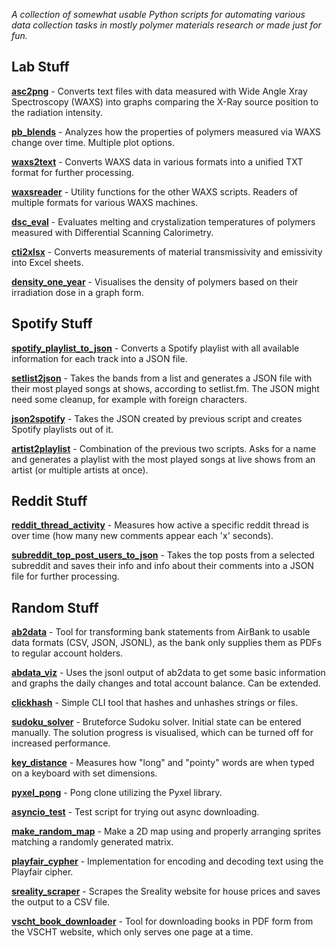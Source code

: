 *A collection of somewhat usable Python scripts for automating various data collection tasks in mostly polymer materials research or made just for fun.*

## Lab Stuff

[**asc2png**](lab/asc2png.py) - Converts text files with data measured with Wide Angle Xray Spectroscopy (WAXS) into graphs comparing the X-Ray source position to the radiation intensity.

[**pb_blends**](lab/pb_blends.py) - Analyzes how the properties of polymers measured via WAXS change over time. Multiple plot options.

[**waxs2text**](lab/waxs2text.py) - Converts WAXS data in various formats into a unified TXT format for further processing.

[**waxsreader**](lab/waxsreaders.py) - Utility functions for the other WAXS scripts. Readers of multiple formats for various WAXS machines.

[**dsc_eval**](lab/dsc_eval.py) - Evaluates melting and crystalization temperatures of polymers measured with Differential Scanning Calorimetry.

[**cti2xlsx**](lab/cti2xlsx.py) - Converts measurements of material transmissivity and emissivity into Excel sheets.

[**density_one_year**](lab/density_one_year.py) - Visualises the density of polymers based on their irradiation dose in a graph form.


## Spotify Stuff

[**spotify_playlist_to_json**](spotify/spotipy_playlist_to_json.py) - Converts a Spotify playlist with all available information for each track into a JSON file.

[**setlist2json**](spotify/setlist2json.py) - Takes the bands from a list and generates a JSON file with their most played songs at shows, according to setlist.fm. The JSON might need some cleanup, for example with foreign characters.

[**json2spotify**](spotify/json2spotify.py) - Takes the JSON created by previous script and creates Spotify playlists out of it.

[**artist2playlist**](spotify/artist2playlist.py) - Combination of the previous two scripts. Asks for a name and generates a playlist with the most played songs at live shows from an artist (or multiple artists at once).


## Reddit Stuff

[**reddit_thread_activity**](reddit/reddit_thread_acitivity.py) - Measures how active a specific reddit thread is over time (how many new comments appear each 'x' seconds).

[**subreddit_top_post_users_to_json**](reddit/subreddit_top_post_users_to_json.py) - Takes the top posts from a selected subreddit and saves their info and info about their comments into a JSON file for further processing.


## Random Stuff

[**ab2data**](random/ab2data.py) - Tool for transforming bank statements from AirBank to usable data formats (CSV, JSON, JSONL), as the bank only supplies them as PDFs to regular account holders.

[**abdata_viz**](random/abdata_viz.py) - Uses the jsonl output of ab2data to get some basic information and graphs the daily changes and total account balance. Can be extended.

[**clickhash**](random/clickhash.py) - Simple CLI tool that hashes and unhashes strings or files.

[**sudoku_solver**](random/sudoku_solver.py) - Bruteforce Sudoku solver. Initial state can be entered manually. The solution progress is visualised, which can be turned off for increased performance.

[**key_distance**](random/key_distance.py) - Measures how "long" and "pointy" words are when typed on a keyboard with set dimensions.

[**pyxel_pong**](random/pyxel_pong.py) - Pong clone utilizing the Pyxel library.

[**asyncio_test**](random/asyncio_test.py) - Test script for trying out async downloading.

[**make_random_map**](random/make_random_map.py) - Make a 2D map using and properly arranging sprites matching a randomly generated matrix.

[**playfair_cypher**](random/playfair_cipher.py) - Implementation for encoding and decoding text using the Playfair cipher.

[**sreality_scraper**](random/sreality_scraper.py) - Scrapes the Sreality website for house prices and saves the output to a CSV file.

[**vscht_book_downloader**](random/vscht_book_downloader.py) - Tool for downloading books in PDF form from the VSCHT website, which only serves one page at a time.
